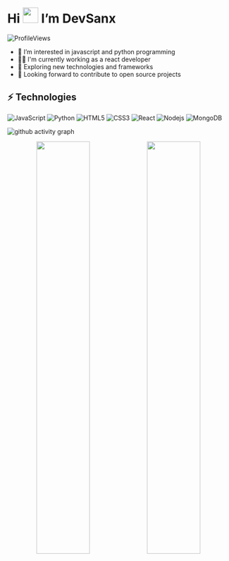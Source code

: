 # Hi <img src="https://github.com/TheDudeThatCode/TheDudeThatCode/blob/master/Assets/Hi.gif" width="35"> I’m DevSanx
![ProfileViews](https://komarev.com/ghpvc/?username=snxdev)

- 👀 I’m interested in javascript and python programming
- 👨‍💻 I'm currently working as a react developer
- 🔭 Exploring new technologies and frameworks
- 💞️ Looking forward to contribute to open source projects

## ⚡ Technologies

![JavaScript](https://img.shields.io/badge/-JavaScript-grey?logo=javascript)
![Python](https://img.shields.io/badge/-Python-white?logo=python)
![HTML5](https://img.shields.io/badge/-HTML5-E34F26?logo=html5&logoColor=white)
![CSS3](https://img.shields.io/badge/-CSS3-1572B6?logo=css3)
![React](https://img.shields.io/badge/-React-313338?logo=react)
![Nodejs](https://img.shields.io/badge/-Nodejs-233056?logo=Node.js)
![MongoDB](https://img.shields.io/badge/MongoDB-%234ea94b.svg?logo=mongodb&logoColor=white)


![github activity graph](https://activity-graph.herokuapp.com/graph?username=snxdev&theme=react&bg_color=0C1014&hide_border=true)

<p align="center">
  <img width="49%" src="https://github-readme-stats.vercel.app/api?username=snxdev&show_icons=true&theme=tokyonight&hide_border=true&bg_color=0C1014" />
  <img width="49%" src="https://streak-stats.demolab.com?user=snxdev&theme=gotham&hide_border=true" />
</p>
